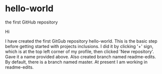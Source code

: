 # hello-world
the first GitHub repository

Hi

I have created the first GitGub repository hello-world.
This is the basic step before getting started with projects inclusions.
I did it by clicking '+' sign, which is at the top left corner of my profile, then clicked 'New repository'.
Gave it a name provided above.
Also created branch named readme-edits.
By default, there is a branch named master.
At present I am working in readme-edits.
